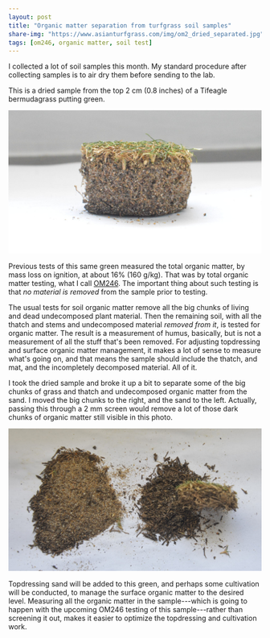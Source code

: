 ```yaml
---
layout: post
title: "Organic matter separation from turfgrass soil samples"
share-img: "https://www.asianturfgrass.com/img/om2_dried_separated.jpg"
tags: [om246, organic matter, soil test]
---
```


I collected a lot of soil samples this month. My standard procedure after collecting samples is to air dry them before sending to the lab. 

This is a dried sample from the top 2 cm (0.8 inches) of a Tifeagle bermudagrass putting green. 

![dried soil sample from the top 2 cm of a Tifeagle putting green](/img/om2_dried.jpg)

Previous tests of this same green measured the total organic matter, by mass loss on ignition, at about 16% (160 g/kg). That was by total organic matter testing, what I call [OM246](https://www.asianturfgrass.com/2020-02-17-soil-organic-matter-bullet-list/). The important thing about such testing is that *no material is removed* from the sample prior to testing. 

The usual tests for soil organic matter remove all the big chunks of living and dead undecomposed plant material. Then the remaining soil, with all the thatch and stems and undecomposed material *removed from it*, is tested for organic matter. The result is a measurement of humus, basically, but is not a measurement of all the stuff that's been removed. For adjusting topdressing and surface organic matter management, it makes a lot of sense to measure what's going on, and that means the sample should include the thatch, and mat, and the incompletely decomposed material. All of it.

I took the dried sample and broke it up a bit to separate some of the big chunks of grass and thatch and undecomposed organic matter from the sand. I moved the big chunks to the right, and the sand to the left. Actually, passing this through a 2 mm screen would remove a lot of those dark chunks of organic matter still visible in this photo.

![dried soil sample from the top 2 cm of a Tifeagle putting green, with organic matter and sand separated](/img/om2_dried_separated.jpg)

Topdressing sand will be added to this green, and perhaps some cultivation will be conducted, to manage the surface organic matter to the desired level. Measuring all the organic matter in the sample---which is going to happen with the upcoming OM246 testing of this sample---rather than screening it out, makes it easier to optimize the topdressing and cultivation work.
